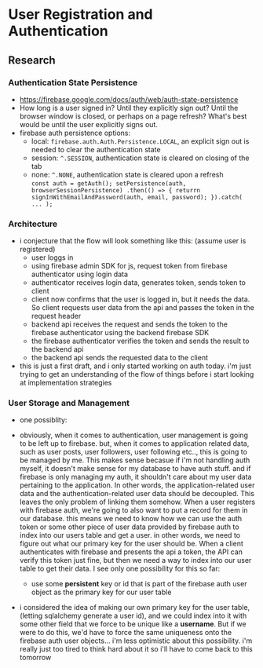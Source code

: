 # User Registration and Authentication
## Research
### Authentication State Persistence
- https://firebase.google.com/docs/auth/web/auth-state-persistence
- How long is a user signed in? Until they explicitly sign out? Until the browser window is closed, or perhaps on a page refresh? What's best would be until the user explicitly signs out.
- firebase auth persistence options: 
    - local: `firebase.auth.Auth.Persistence.LOCAL`, an explicit sign out is needed to clear the authentication state
    - session: `^.SESSION`, authentication state is cleared on closing of the tab
    - none: `^.NONE`, authentication state is cleared upon a refresh  
`const auth = getAuth();
setPersistence(auth, browserSessionPersistence)
.then(() => {
    returrn signInWithEmailAndPassword(auth, email, password);
}).catch( ... );`


### Architecture
- i conjecture that the flow will look something like this: (assume user is registered)
    - user loggs in 
    - using firebase admin SDK for js, request token from firebase authenticator using login data
    - authenticator receives login data, generates token, sends token to client
    - client now confirms that the user is logged in, but it needs the data. So client requests user data from the api and passes the token in the request header
    - backend api receives the request and sends the token to the firebase authenticator using the backend firebase SDK
    - the firebase authenticator verifies the token and sends the result to the backend api
    - the backend api sends the requested data to the client
- this is just a first draft, and i only started working on auth today. i'm just trying to get an understanding of the flow of things before i start looking at implementation strategies


### User Storage and Management
- one possiblity:
- obviously, when it comes to authentication, user management is going to be left up to firebase. but, when it comes to application related data, such as user posts, user followers, user following etc.., this is going to be managed by me. This makes sense becasue if i'm not handling auth myself, it doesn't make sense for my database to have auth stuff. and if firebase is only managing my auth, it shouldn't care about my user data pertaining to the application. In other words, the application-related user data and the authentication-related user data should be decoupled. This leaves the only problem of linking them somehow. When a user registers with firebase auth, we're going to also want to put a record for them in our database. this means we need to know how we can use the auth token or some other piece of user data provided by firebase auth to index into our users table and get a user. in other words, we need to figure out what our primary key for the user should be. When a client authenticates with firebase and presents the api a token, the API can verify this token just fine, but then we need a way to index into our user table to get their data. I see only one possibility for this so far:
    - use some **persistent** key or id that is part of the firebase auth user object as the primary key for our user table

- i considered the idea of making our own primary key for the user table, (letting sqlalchemy generate a user id), and we could index into it with some other field that we force to be unique like a **username**. But if we were to do this, we'd have to force the same uniqueness onto the firebase auth user objects... i'm less optimistic about this possibility. i'm really just too tired to think hard about it so i'll have to come back to this tomorrow